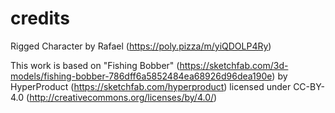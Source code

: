 # credits

Rigged Character by Rafael (https://poly.pizza/m/yiQDOLP4Ry)

This work is based on "Fishing Bobber" (https://sketchfab.com/3d-models/fishing-bobber-786dff6a5852484ea68926d96dea190e) by HyperProduct (https://sketchfab.com/hyperproduct) licensed under CC-BY-4.0 (http://creativecommons.org/licenses/by/4.0/)
